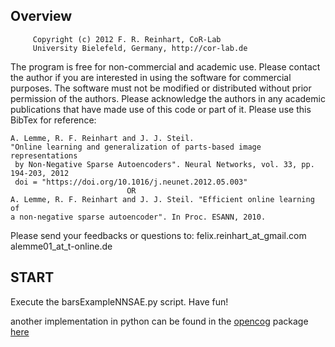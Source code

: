 ## Overview
         Copyright (c) 2012 F. R. Reinhart, CoR-Lab
         University Bielefeld, Germany, http://cor-lab.de
         
 The program is free for non-commercial and academic use. Please contact the
 author if you are interested in using the software for commercial purposes.
 The software must not be modified or distributed without prior permission
 of the authors. Please acknowledge the authors in any academic publications
 that have made use of this code or part of it. Please use this BibTex for
reference:
 

    A. Lemme, R. F. Reinhart and J. J. Steil. 
    "Online learning and generalization of parts-based image representations 
     by Non-Negative Sparse Autoencoders". Neural Networks, vol. 33, pp. 194-203, 2012
     doi = "https://doi.org/10.1016/j.neunet.2012.05.003"
                              OR
    A. Lemme, R. F. Reinhart and J. J. Steil. "Efficient online learning of
    a non-negative sparse autoencoder". In Proc. ESANN, 2010.

Please send your feedbacks or questions to:
                           felix.reinhart_at_gmail.com
                           alemme01_at_t-online.de


## START 
Execute the barsExampleNNSAE.py script. Have fun!

another implementation in python can be found in the [opencog](http://wiki.opencog.org/w/The_Open_Cognition_Project) package [here](https://github.com/opencog/python-destin/blob/master/destin/auto_encoder.py)
